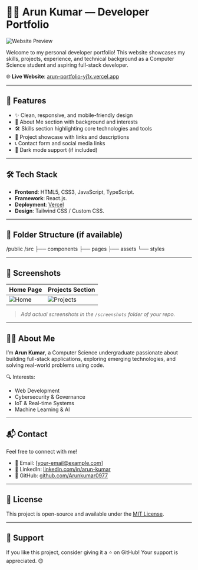 # 🧑‍💻 Arun Kumar — Developer Portfolio

![Website Preview](https://arun-portfolio-yj1x.vercel.app/preview.png) <!-- Optional: Add a screenshot preview -->

Welcome to my personal developer portfolio! This website showcases my skills, projects, experience, and technical background as a Computer Science student and aspiring full-stack developer.

🌐 **Live Website**: [arun-portfolio-yj1x.vercel.app](https://arun-portfolio-yj1x.vercel.app/)

---

## 🚀 Features

- ✨ Clean, responsive, and mobile-friendly design
- 🧾 About Me section with background and interests
- 🛠️ Skills section highlighting core technologies and tools
- 💼 Project showcase with links and descriptions
- 📞 Contact form and social media links
- 🌙 Dark mode support (if included)

---

## 🛠️ Tech Stack

- **Frontend**: HTML5, CSS3, JavaScript, TypeScript.
- **Framework**: React.js.
- **Deployment**: [Vercel](https://vercel.com/)
- **Design**: Tailwind CSS / Custom CSS.

---

## 📁 Folder Structure (if available)
/public
/src
├── components
├── pages
├── assets
└── styles


---

## 📸 Screenshots

| Home Page | Projects Section |
|-----------|------------------|
| ![Home](screenshots/home.png) | ![Projects](screenshots/projects.png) |

> _Add actual screenshots in the `/screenshots` folder of your repo._

---

## 👨‍💼 About Me

I’m **Arun Kumar**, a Computer Science undergraduate passionate about building full-stack applications, exploring emerging technologies, and solving real-world problems using code.

🔍 Interests:
- Web Development
- Cybersecurity & Governance
- IoT & Real-time Systems
- Machine Learning & AI

---

## 📬 Contact

Feel free to connect with me!

- 📧 Email: [your-email@example.com]
- 🔗 LinkedIn: [linkedin.com/in/arun-kumar](https://linkedin.com/in/arun-kumar)
- 💼 GitHub: [github.com/Arunkumar0977](https://github.com/Arunkumar0977)

---

## 🧾 License

This project is open-source and available under the [MIT License](LICENSE).

---

## 🌟 Support

If you like this project, consider giving it a ⭐ on GitHub! Your support is appreciated. 😊


